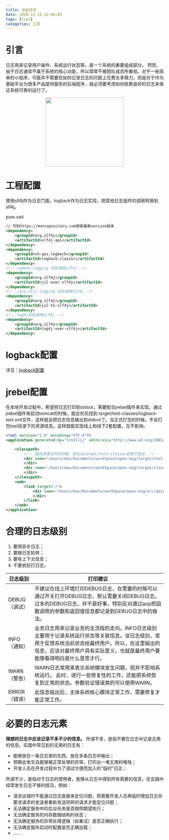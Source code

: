 ```yaml
---
title: 谈谈日志
date: 2018-12-13 22:00:03
tags: [tips]
categories: 工具
---
```


# 引言

日志用来记录用户操作、系统运行状态等，是一个系统的重要组成部分。 然而，由于日志通常不属于系统的核心功能，所以常常不被团队成员所重视。<!-- more -->对于一些简单的小程序，可能并不需要在如何记录日志的问题上花费太多精力。但是对于作为基础平台为很多产品提供服务的后端程序，就必须要考虑如何依靠良好的日志来保证系统可靠的运行了。

<div align=center><img width="250" height="220" src="../../../../images/2018-9-12/log.jpeg" algin="center"/>
</div>



# 工程配置

使用slf4j作为日志门面，logback作为日志实现，把其他日志组件的调用转换到slf4j。

pom.xml

```xml
// 可到https://mvnrepository.com获取最新version版本
<dependency>
	<groupId>org.slf4j</groupId>
	<artifactId>slf4j-api</artifactId>
</dependency>
<dependency>
	<groupId>ch.qos.logback</groupId>
	<artifactId>logback-classic</artifactId>
</dependency>
<!-- common-logging 实际调用slf4j -->
<dependency>
	<groupId>org.slf4j</groupId>
	<artifactId>jcl-over-slf4j</artifactId>
</dependency>
<!-- java.util.logging 实际调用slf4j -->
<dependency>
	<groupId>org.slf4j</groupId>
	<artifactId>jul-to-slf4j</artifactId>
</dependency>
<!-- log4j实际调用slf4j -->
<dependency>
	<groupId>org.slf4j</groupId>
	<artifactId>log4j-over-slf4j</artifactId>
</dependency>
```

# logback配置

详见：[logback配置](http://Sunny0715.github.io/logback推荐配置/)

# jrebel配置

在本地开发过程中，希望把日志打印到stdout，需要配合jrebel插件来实现。通过jrebel插件来启动tomcat的时候，就会优先找到 target/test­-classes/logback­-test.xml文件，这样就会把日志信息输出到stdout了。当正式打包的时候，不会打包test目录下的资源信息。这样就能实现线上和线下2套配置，互不影响。

```xml
<?xml version="1.0" encoding="UTF-8"?>
<application generated-by="intellij" xmlns:xsi="http://www.w3.org/2001/XMLSchema-instance" xmlns="http://www.zeroturnaround.com" xsi:schemaLocation="http://www.zeroturnaround.com http://update.zeroturnaround.com/jrebel/rebel-2_1.xsd">

	<classpath>
        <!-- 查找资源文件的时候，优先从target/test-classes目录下查找 -->
        <dir name="/Users/max/Documents/workSpace/open-msg/target/test-classes">
		</dir>
		<dir name="/Users/max/Documents/workSpace/open-msg/target/classes">
		</dir>
	</classpath>
    <web>
    	<link target="/">
    		<dir name="/Users/max/Documents/workSpace/open-msg/src/main/webapp">
    		</dir>
    	</link>
    </web>
</application>
```

# 合理的日志级别

1. 要用异步日志；
2. 要做日志轮转；
3. 要有上下文信息；
4. 不要疯狂打日志。

| 日志级别      | 打印建议                                                     |
| ------------- | ------------------------------------------------------------ |
| DEBUG（调试） | 不建议在线上环境打印DEBUG日志，在需要的时候可以通过开关打开DEBUG日志，默认需要关闭DEBUG日志。过多的DEBUG日志，并不是好事，特别反对通过aop把函数调用的参数和返回值信息都记录到DEBUG日志中的做法。 |
| INFO（通知）  | 业务日志用来记录业务的主流程的走向。INFO日志级别主要用于记录系统运行状态等关联信息。该日志级别，常用于反馈系统当前状态给最终用户。所以，在这里输出的信息，应该对最终用户具有实际意义，也就是最终用户要能够看得明白是什么意思才行。 |
| WARN（警告）  | WARN日志常用来表示系统模块发生问题，但并不影响系统运行。 此时，进行一些修复性的工作，还能把系统恢复到正常的状态。参数验证错误类的可以使用WARN。 |
| ERROR（错误） | 此信息输出后，主体系统核心模块正常工作，需要修复才能正常工作。 |

# 必要的日志元素

**理想的日志中应该记录不多不少的信息。**
所谓不多，是指不要在日志中记录无用的信息。实践中常见到的无用的日志有：

- 能够放在一条日志里的东西，放在多条日志中输出；
- 预期会发生且能够被正常处理的异常，打印出一堆无用的堆栈；
- 开发人员在开发过程中为了调试方便而加入的“临时”日志；

所谓不少，是指对于日志的使用者，能够从日志中得到所有需要的信息。在实践中经常发生日志不够的情况，例如：

- 请求出错时不能通过日志直接来定位问题，而需要开发人员再临时增加日志并要求请求的发送者重新发送同样的请求才能定位问题；
- 无法确定服务中的后台任务是否按照期望执行；
- 无法确定服务的内存数据结构的状态；
- 无法确定服务的异常处理逻辑（如重试）是否正确执行；
- 无法确定服务启动时配置是否正确加载；
- ......